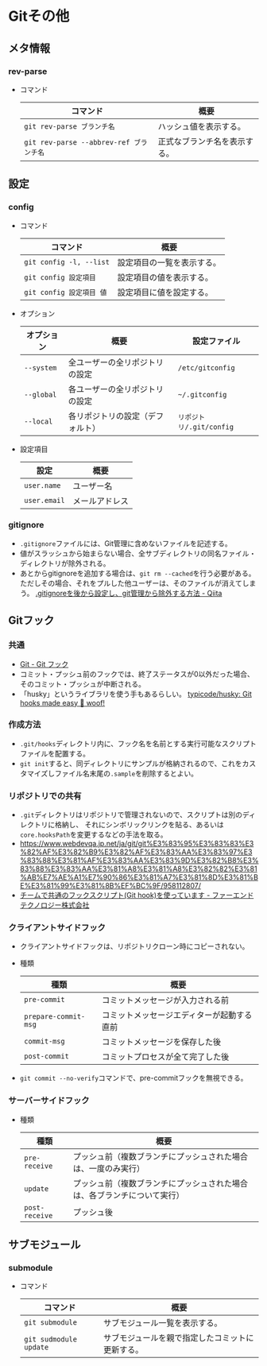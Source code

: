 # Gitその他

## メタ情報

### rev-parse

- コマンド

  | コマンド                                | 概要                         |
  | --------------------------------------- | ---------------------------- |
  | `git rev-parse ブランチ名`              | ハッシュ値を表示する。       |
  | `git rev-parse --abbrev-ref ブランチ名` | 正式なブランチ名を表示する。 |

## 設定

### config

- コマンド

  | コマンド                 | 概要                       |
  | ------------------------ | -------------------------- |
  | `git config -l, --list`  | 設定項目の一覧を表示する。 |
  | `git config 設定項目`    | 設定項目の値を表示する。   |
  | `git config 設定項目 値` | 設定項目に値を設定する。   |

- オプション

  | オプション | 概要                             | 設定ファイル             |
  | ---------- | -------------------------------- | ------------------------ |
  | `--system` | 全ユーザーの全リポジトリの設定   | `/etc/gitconfig`         |
  | `--global` | 各ユーザーの全リポジトリの設定   | `~/.gitconfig`           |
  | `--local`  | 各リポジトリの設定（デフォルト） | `リポジトリ/.git/config` |

- 設定項目

  | 設定         | 概要           |
  | ------------ | -------------- |
  | `user.name`  | ユーザー名     |
  | `user.email` | メールアドレス |

### gitignore

- `.gitignore`ファイルには、Git管理に含めないファイルを記述する。
- 値がスラッシュから始まらない場合、全サブディレクトリの同名ファイル・ディレクトリが除外される。
- あとからgitignoreを追加する場合は、`git rm --cached`を行う必要がある。
  ただしその場合、それをプルした他ユーザーは、そのファイルが消えてしまう。
  [.gitignoreを後から設定し、git管理から除外する方法 - Qiita](https://qiita.com/yutosa3/items/25ab031c8061e8c9a4c4)

## Gitフック

### 共通

- [Git - Git フック](https://git-scm.com/book/ja/v2/Git-%E3%81%AE%E3%82%AB%E3%82%B9%E3%82%BF%E3%83%9E%E3%82%A4%E3%82%BA-Git-%E3%83%95%E3%83%83%E3%82%AF)
- コミット・プッシュ前のフックでは、終了ステータスが0以外だった場合、そのコミット・プッシュが中断される。
- 「husky」というライブラリを使う手もあるらしい。
  [typicode/husky: Git hooks made easy 🐶 woof!](https://github.com/typicode/husky)

### 作成方法

- `.git/hooks`ディレクトリ内に、フック名を名前とする実行可能なスクリプトファイルを配置する。
- `git init`すると、同ディレクトリにサンプルが格納されるので、これをカスタマイズしファイル名末尾の`.sample`を削除するとよい。

### リポジトリでの共有

- `.git`ディレクトリはリポジトリで管理されないので、スクリプトは別のディレクトリに格納し、
  それにシンボリックリンクを貼る、あるいは`core.hooksPath`を変更するなどの手法を取る。
- <https://www.webdevqa.jp.net/ja/git/git%E3%83%95%E3%83%83%E3%82%AF%E3%82%B9%E3%82%AF%E3%83%AA%E3%83%97%E3%83%88%E3%81%AF%E3%83%AA%E3%83%9D%E3%82%B8%E3%83%88%E3%83%AA%E3%81%A8%E3%81%A8%E3%82%82%E3%81%AB%E7%AE%A1%E7%90%86%E3%81%A7%E3%81%8D%E3%81%BE%E3%81%99%E3%81%8B%EF%BC%9F/958112807/>
- [チームで共通のフックスクリプト(Git hook)を使っています - ファーエンドテクノロジー株式会社](https://www.farend.co.jp/blog/2020/04/git-hook/)

### クライアントサイドフック

- クライアントサイドフックは、リポジトリクローン時にコピーされない。

- 種類
  
  | 種類                 | 概要                                       |
  | -------------------- | ------------------------------------------ |
  | `pre-commit`         | コミットメッセージが入力される前           |
  | `prepare-commit-msg` | コミットメッセージエディターが起動する直前 |
  | `commit-msg`         | コミットメッセージを保存した後             |
  | `post-commit`        | コミットプロセスが全て完了した後           |
  
- `git commit --no-verify`コマンドで、pre-commitフックを無視できる。

### サーバーサイドフック

- 種類
  
  | 種類           | 概要                                                         |
  | -------------- | ------------------------------------------------------------ |
  | `pre-receive`  | プッシュ前（複数ブランチにプッシュされた場合は、一度のみ実行） |
  | `update`       | プッシュ前（複数ブランチにプッシュされた場合は、各ブランチについて実行） |
  | `post-receive` | プッシュ後                                                   |

## サブモジュール

### submodule

- コマンド

  | コマンド               | 概要                                             |
  | ---------------------- | ------------------------------------------------ |
  | `git submodule`        | サブモジュール一覧を表示する。                   |
  | `git sudmodule update` | サブモジュールを親で指定したコミットに更新する。 |
